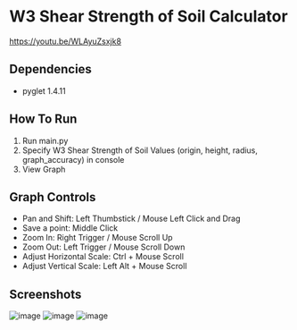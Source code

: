 # W3 Shear Strength of Soil Calculator
https://youtu.be/WLAyuZsxjk8

## Dependencies
- pyglet 1.4.11

## How To Run
1. Run main.py
2. Specify W3 Shear Strength of Soil Values (origin, height, radius, graph_accuracy) in console
3. View Graph

## Graph Controls
- Pan and Shift: Left Thumbstick / Mouse Left Click and Drag
- Save a point: Middle Click
- Zoom In: Right Trigger / Mouse Scroll Up
- Zoom Out: Left Trigger / Mouse Scroll Down
- Adjust Horizontal Scale: Ctrl + Mouse Scroll
- Adjust Vertical Scale: Left Alt + Mouse Scroll

## Screenshots
![image](https://user-images.githubusercontent.com/53892067/203906920-2f9fa124-3d68-4576-8d45-d6ab24e7c33d.png)
![image](https://user-images.githubusercontent.com/53892067/203906980-2f7825f4-da68-4040-b703-bf8c1d70519d.png)
![image](https://user-images.githubusercontent.com/53892067/203907029-dd78a302-6a7b-472c-89bd-e7346bc508ed.png)
